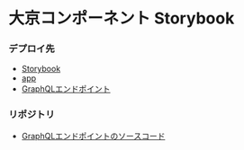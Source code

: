 # 大京コンポーネント Storybook

### デプロイ先
* [Storybook](https://daikyo-stories-storybook.netlify.app/)
* [app](https://daikyo-stories-cra.netlify.app/)
* [GraphQLエンドポイント](https://daiei-apollo-one.now.sh/)


### リポジトリ
* [GraphQLエンドポイントのソースコード](https://github.com/a-nakajima-at-shokuryu/daiei-apollo)

